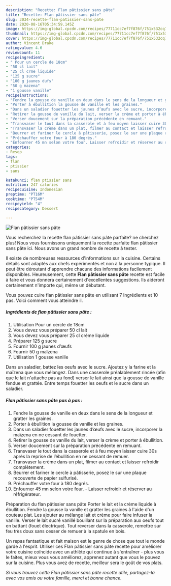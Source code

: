 ```yaml
---
description: "Recette: Flan pâtissier sans pâte"
title: "Recette: Flan pâtissier sans pâte"
slug: 3034-recette-flan-patissier-sans-pate
date: 2020-08-16T05:34:59.145Z
image: https://img-global.cpcdn.com/recipes/77711cc7ef7f876f/751x532cq70/flan-patissier-sans-pate-photo-principale-de-la-recette.jpg
thumbnail: https://img-global.cpcdn.com/recipes/77711cc7ef7f876f/751x532cq70/flan-patissier-sans-pate-photo-principale-de-la-recette.jpg
cover: https://img-global.cpcdn.com/recipes/77711cc7ef7f876f/751x532cq70/flan-patissier-sans-pate-photo-principale-de-la-recette.jpg
author: Vincent Drake
ratingvalue: 4.6
reviewcount: 11
recipeingredient:
- " Pour un cercle de 18cm"
- "50 cl lait"
- "25 cl crme liquide"
- "125 g sucre"
- "100 g jaunes dufs"
- "50 g mazena"
- "1 gousse vanille"
recipeinstructions:
- "Fendre la gousse de vanille en deux dans le sens de la longueur et gratter les graines."
- "Porter à ébullition la gousse de vanille et les graines."
- "Dans un saladier fouetter les jaunes d’œufs avec le sucre, incorporer la maïzena en ne cessant de fouetter."
- "Retirer la gousse de vanille du lait, verser la crème et porter à ébullition."
- "Verser doucement sur la préparation précédente en remuant."
- "Transvaser le tout dans la casserole et à feu moyen laisser cuire 30s après la reprise de l’ébullition en ne cessant de remuer."
- "Transvaser la crème dans un plat, filmer au contact et laisser refroidir complètement."
- "Beurrer et fariner le cercle à pâtisserie, posez le sur une plaque recouverte de papier sulfurisé."
- "Préchauffer votre four à 180 degrés."
- "Enfourner 45 mn selon votre four. Laisser refroidir et réserver au réfrigérateur."
categories:
- Resep
tags:
- flan
- ptissier
- sans

katakunci: flan ptissier sans 
nutrition: 247 calories
recipecuisine: Indonesian
preptime: "PT16M"
cooktime: "PT54M"
recipeyield: "4"
recipecategory: Dessert

---
```



![Flan pâtissier sans pâte](https://img-global.cpcdn.com/recipes/77711cc7ef7f876f/751x532cq70/flan-patissier-sans-pate-photo-principale-de-la-recette.jpg)

Vous recherchez la recette flan pâtissier sans pâte parfaite? ne cherchez plus! Nous vous fournissons uniquement la recette parfaite flan pâtissier sans pâte ici. Nous avons un grand nombre de recette à tester.

Il existe de nombreuses ressources d'informations sur la cuisine. Certains détails sont adaptés aux chefs expérimentés et non à la personne typique. Il peut être déroutant d'apprendre chacune des informations facilement disponibles. Heureusement, cette <strong> Flan pâtissier sans pâte </strong> recette est facile à faire et vous donnera certainement d'excellentes suggestions. Ils aideront certainement n'importe qui, même un débutant.

<!--inarticleads1-->

Vous pouvez cuire flan pâtissier sans pâte en utilisant 7 Ingrédients et 10 pas. Voici comment vous atteindre il.

##### Ingrédients de flan pâtissier sans pâte :

1. Utilisation  Pour un cercle de 18cm
1. Vous devez vous préparer 50 cl lait
1. Vous devez vous préparer 25 cl crème liquide
1. Préparer 125 g sucre
1. Fournir 100 g jaunes d’œufs
1. Fournir 50 g maïzena
1. Utilisation 1 gousse vanille


Dans un saladier, battez les oeufs avec le sucre. Ajoutez y la farine et la maïzena que vous mélangez. Dans une casserole préalablement rincée (afin que le lait n&#39;attache pas au fond) verser le lait ainsi que la gousse de vanille fendue et grattée. Entre temps fouetter les oeufs et le sucre dans un saladier. 

<!--inarticleads2-->

##### Flan pâtissier sans pâte pas à pas :

1. Fendre la gousse de vanille en deux dans le sens de la longueur et gratter les graines.
1. Porter à ébullition la gousse de vanille et les graines.
1. Dans un saladier fouetter les jaunes d’œufs avec le sucre, incorporer la maïzena en ne cessant de fouetter.
1. Retirer la gousse de vanille du lait, verser la crème et porter à ébullition.
1. Verser doucement sur la préparation précédente en remuant.
1. Transvaser le tout dans la casserole et à feu moyen laisser cuire 30s après la reprise de l’ébullition en ne cessant de remuer.
1. Transvaser la crème dans un plat, filmer au contact et laisser refroidir complètement.
1. Beurrer et fariner le cercle à pâtisserie, posez le sur une plaque recouverte de papier sulfurisé.
1. Préchauffer votre four à 180 degrés.
1. Enfourner 45 mn selon votre four. - Laisser refroidir et réserver au réfrigérateur.


Préparation du flan pâtissier sans pâte Porter le lait et la crème liquide à ébullition. Fendre la gousse la vanille et gratter les graines à l&#39;aide d&#39;un couteau plat. Les ajouter au mélange lait et crème pour faire infuser la vanille. Verser le lait sucré vanillé bouillant sur la préparation aux oeufs tout en battant (fouet électrique). Tout reverser dans la casserole, remettre sur feu très doux sans cesser de remuer à la spatule en bois. 

<!--inarticleads1-->

<p>
Un repas fantastique et fait maison est le genre de chose que tout le monde garde à l'esprit. Utiliser ces Flan pâtissier sans pâte recette pour améliorer votre cuisine coïncide avec un athlète qui continue à s'entraîner - plus vous le faites, mieux vous vous améliorez, apprenez autant que vous le pouvez sur la cuisine. Plus vous avez de recette, meilleur sera le goût de vos plats.
</p>

<p>
<i>Si vous trouvez cette Flan pâtissier sans pâte recette utile, partagez-la avec vos amis ou votre famille, merci et bonne chance.</i>
</p>
